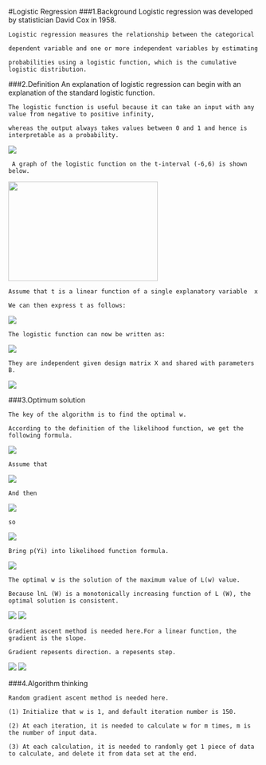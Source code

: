#Logistic Regression
###1.Background
    Logistic regression was developed by statistician David Cox in 1958.
    
    Logistic regression measures the relationship between the categorical 
    
    dependent variable and one or more independent variables by estimating 
    
    probabilities using a logistic function, which is the cumulative logistic distribution.
    
###2.Definition
    An explanation of logistic regression can begin with an explanation of the standard logistic function. 
    
    The logistic function is useful because it can take an input with any value from negative to positive infinity, 
    
    whereas the output always takes values between 0 and 1 and hence is interpretable as a probability. 
    
<img src="http://chart.googleapis.com/chart?cht=tx&chl=%5Csigma(t)%20%3D%20%5Cfrac%7B1%7D%7B1%2Be%5E%7B-t%7D%7D&chco=000000&chf=a,s,00000080" style="border:none;" />

     A graph of the logistic function on the t-interval (-6,6) is shown below.
     
<img src="https://upload.wikimedia.org/wikipedia/commons/8/88/Logistic-curve.svg" height="200" width="300"/>

    Assume that t is a linear function of a single explanatory variable  x 
    
    We can then express t as follows:

<img src="http://chart.googleapis.com/chart?cht=tx&chl=t%3Dw_%7B0%7D%2Bw_%7B1%7Dx&chco=000000&chf=a,s,00000080" style="border:none;" />

    The logistic function can now be written as:
    
<img src="http://chart.googleapis.com/chart?cht=tx&chl=Y%3D%5Cfrac%7B1%7D%7B1%2Be%5E%7B-(w_%7B0%7D%2Bw_%7B1%7DX)%7D%7D&chco=000000&chf=a,s,00000080" style="border:none;" />

    They are independent given design matrix X and shared with parameters B.
    
<img src="http://chart.googleapis.com/chart?cht=tx&chl=X%5E%7Bi%7D%20%3D%20w_%7B0%7D%2Bw_%7B1%7Dx%5E%7Bi%7D_%7B1%7D%2Bw_%7B2%7Dx%5E%7Bi%7D_%7B2%7D%2B...%2Bw_%7Bn%7Dx%5E%7Bi%7D_%7Bn%7D&chco=000000&chf=a,s,00000080" style="border:none;" />
    
###3.Optimum solution
    
    The key of the algorithm is to find the optimal w.
    
    According to the definition of the likelihood function, we get the following formula.
    
<img src="http://chart.googleapis.com/chart?cht=tx&chl=L(Y)%3D%5Cprod_%7Bi%3D1%7D%5Em%20p(Y%5Ei)%0A&chco=000000&chf=a,s,00000080" style="border:none;" />

    Assume that
    
<img src="http://chart.googleapis.com/chart?cht=tx&chl=p(Y_%7Bi%7D%3D0%7CX)%3Dp_%7Bi%7D%0A%0A&chco=000000&chf=a,s,00000080" style="border:none;" />

    And then
    
<img src="http://chart.googleapis.com/chart?cht=tx&chl=p(Y_%7Bi%7D%3D1%7CX)%3D1-p_%7Bi%7D%0A%0A&chco=000000&chf=a,s,00000080" style="border:none;" />

    so
    
<img src="http://chart.googleapis.com/chart?cht=tx&chl=p(Y_%7Bi%7D)%3Dp_%7Bi%7D%5E%7BY_%7Bi%7D%7D(1-p_%7Bi%7D)%5E%7B1-Y_%7Bi%7D%7D%0A%0A&chco=000000&chf=a,s,00000080" style="border:none;" />

    Bring p(Yi) into likelihood function formula.
    
<img src="http://chart.googleapis.com/chart?cht=tx&chl=L(W)%3D%5Cprod_%7Bi%3D1%7D%5EM%20(%5Cfrac%7B1%7D%7B1%2Be%5E%7B-(w_%7B0%7D%2Bw_%7B1%7Dx%5E%7Bi%7D_%7B1%7D%2B...%2Bw_%7Bn%7Dx%5E%7Bi%7D_%7Bn%7D)%7D%7D)%5E%7BY%5E%7Bi%7D%7D%0A(1-%5Cfrac%7B1%7D%7B1%2Be%5E%7B-(w_%7B0%7D%2Bw_%7B1%7Dx%5E%7Bi%7D_%7B1%7D%2B...%2Bw_%7Bn%7Dx%5E%7Bi%7D_%7Bn%7D)%7D%7D)%5E%7B1-Y%5E%7Bi%7D%7D&chco=000000&chf=a,s,00000080" style="border:none;" />
    
    The optimal w is the solution of the maximum value of L(w) value.
    
    Because lnL (W) is a monotonically increasing function of L (W), the optimal solution is consistent.
    
<img src="http://chart.googleapis.com/chart?cht=tx&chl=lnL(w)%3D%5Csum_%7Bx%3D1%7D%5EM%20(Y%5E%7Bi%7Dln%5Cfrac%7Be%5E%7BX%5E%7Bi%7D%7D%7D%7B1%2Be%5E%7BX%5E%7Bi%7D%7D%7D%2B(1-Y%5E%7Bi%7D)ln%5Cfrac%7B1%7D%7Be%5E%7BX%5E%7Bi%7D%7D%2B1%7D)&chco=000000&chf=a,s,00000080" style="border:none;" />

<img src="http://chart.googleapis.com/chart?cht=tx&chl=lnL(w)%3D%5Csum_%7Bx%3D1%7D%5EM%20(X%5E%7Bi%7DY%5E%7Bi%7D-ln(1%2Be%5E%7BX%5E%7Bi%7D%7D))%0A&chco=000000&chf=a,s,00000080" style="border:none;" />
    
    Gradient ascent method is needed here.For a linear function, the gradient is the slope.
    
    Gradient repesents direction. a repesents step.
    
<img src="http://chart.googleapis.com/chart?cht=tx&chl=w_%7Bk%7D%3Dw_%7Bk%7D%2B%5Calpha%20%5Cfrac%7B%5Cpart%20lnL(w)%7D%7B%5Cpart%20w_%7Bk%7D%7D&chco=000000&chf=a,s,00000080" style="border:none;" />

<img src="http://chart.googleapis.com/chart?cht=tx&chl=%5Cfrac%7B%5Cpart%20lnL(w)%7D%7B%5Cpart%20w_%7Bk%7D%7D%3D%5Csum_%7Bi%3D1%7D%5EM%20X%5E%7Bi%7D(Y%5E%7Bi%7D-%5Cfrac%7B1%7D%7B1%2Be%5E%7B-X%5E%7Bi%7D%7D%7D)&chco=000000&chf=a,s,00000080" style="border:none;" />

###4.Algorithm thinking
    
    Random gradient ascent method is needed here.
    
    (1) Initialize that w is 1, and default iteration number is 150.
    
    (2) At each iteration, it is needed to calculate w for m times, m is the number of input data.
    
    (3) At each calculation, it is needed to randomly get 1 piece of data to calculate, and delete it from data set at the end.
    
    
    
    
    


    
    
    

